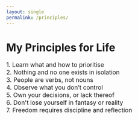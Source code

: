 ```yaml
---
layout: single
permalink: /principles/
---
```

<h1>My Principles for Life</h1>
<p style="font-size: 16px;">
1. Learn what and how to prioritise <br>
2. Nothing and no one exists in isolation <br>
3. People are verbs, not nouns <br>
4. Observe what you don’t control <br>
5. Own your decisions, or lack thereof <br>
6. Don't lose yourself in fantasy or reality <br>
7. Freedom requires discipline and reflection 
